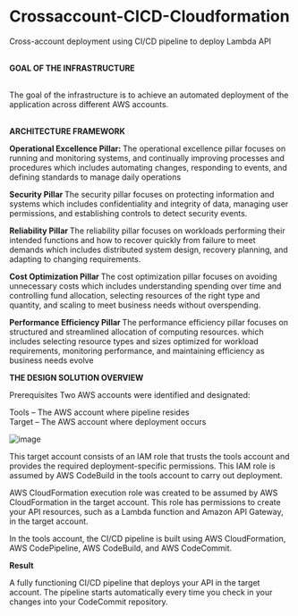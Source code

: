 # Crossaccount-CICD-Cloudformation
Cross-account deployment using CI/CD pipeline to deploy Lambda API

<br> <b> GOAL OF THE INFRASTRUCTURE </b>

<br> The goal of the infrastructure is to achieve an automated deployment of the application across different AWS accounts.

<br> <b> ARCHITECTURE FRAMEWORK </b>

<B> Operational Excellence Pillar: </B>
The operational excellence pillar focuses on running and monitoring systems, and continually improving processes and procedures which includes automating changes, responding to events, and defining standards to manage daily operations

<b> Security Pillar </b>
The security pillar focuses on protecting information and systems which includes confidentiality and integrity of data, managing user permissions, and establishing controls to detect security events.

<b> Reliability Pillar </b>
The reliability pillar focuses on workloads performing their intended functions and how to recover quickly from failure to meet demands which includes distributed system design, recovery planning, and adapting to changing requirements.

<b> Cost Optimization Pillar </b>
The cost optimization pillar focuses on avoiding unnecessary costs which includes understanding spending over time and controlling fund allocation, selecting resources of the right type and quantity, and scaling to meet business needs without overspending.

<b> Performance Efficiency Pillar </b>
The performance efficiency pillar focuses on structured and streamlined allocation of computing resources. which includes selecting resource types and sizes optimized for workload requirements, monitoring performance, and maintaining efficiency as business needs evolve

<b> THE DESIGN SOLUTION OVERVIEW </b>

Prerequisites
Two AWS accounts were identified and designated:

Tools – The AWS account where pipeline resides </br>
Target – The AWS account where deployment occurs

![image](https://user-images.githubusercontent.com/88491497/163722581-b62742e7-e508-43ef-b250-0090f9b0be78.png)

This target account consists of an IAM role that trusts the tools account and provides the required deployment-specific permissions. This IAM role is assumed by AWS CodeBuild in the tools account to carry out deployment. 

AWS CloudFormation execution role was created to be assumed by AWS CloudFormation in the target account. This role has permissions to create your API resources, such as a Lambda function and Amazon API Gateway, in the target account.

In the tools account, the CI/CD pipeline is built using AWS CloudFormation, AWS CodePipeline, AWS CodeBuild, and AWS CodeCommit. 

<b> Result </b>
  
A fully functioning CI/CD pipeline that deploys your API in the target account. The pipeline starts automatically every time you check in your changes into your CodeCommit repository.

